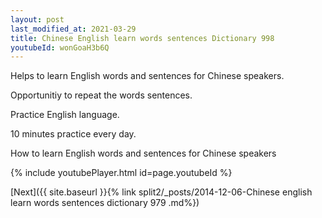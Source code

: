 ```yaml
---
layout: post
last_modified_at: 2021-03-29
title: Chinese English learn words sentences Dictionary 998 
youtubeId: wonGoaH3b6Q
---
```

 
 
Helps to learn English words and sentences for Chinese speakers.

Opportunitiy to repeat the words sentences. 

Practice English language. 
 
10 minutes practice every day. 
 
How to learn English words and sentences for Chinese speakers 
 
{% include youtubePlayer.html id=page.youtubeId %}
 
 
[Next]({{ site.baseurl }}{% link  split2/_posts/2014-12-06-Chinese english learn words sentences dictionary 979 .md%})
 

